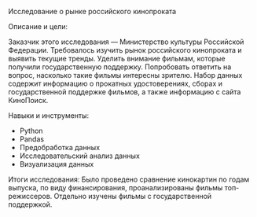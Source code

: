 Исследование о рынке российского кинопроката

Описание и цели:

Заказчик этого исследования — Министерство культуры Российской Федерации.
Требовалось изучить рынок российского кинопроката и выявить текущие тренды. Уделить внимание фильмам, которые получили государственную поддержку. Попробовать ответить на вопрос, насколько такие фильмы интересны зрителю.
Набор данных содержит информацию о прокатных удостоверениях, сборах и государственной поддержке фильмов, а также информацию с сайта КиноПоиск.

Навыки и инструменты:
- Python
- Pandas
- Предобработка данных
- Исследовательский анализ данных
- Визуализация данных

Итоги исследования:
Было проведено сравнение кинокартин по годам выпуска, по виду финансирования, проанализированы фильмы топ-режиссеров. Отдельно изучены фильмы с государственной поддержкой. 
